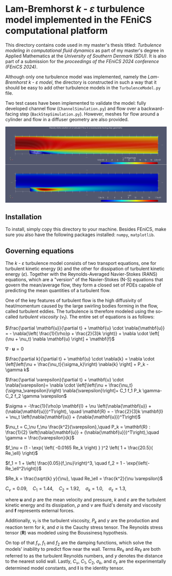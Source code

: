 # Lam-Bremhorst $k$ - $\varepsilon$ turbulence model implemented in the FEniCS computational platform

This directory contains code used in my master's thesis titled: *Turbulence modeling in computational fluid dynamics* as part of my master's degree in Applied Mathematics at the *University of Southern Denmark (SDU)*. It is also part of a submission for the *proceedings of the FEniCS 2024 conference (FEniCS 2024)*.

Although only one turbulence model was implemented, namely the *Lam-Bremhorst* $k$ - $\varepsilon$ *model*, the directory is constructed in such a way that it should be easy to add other turbulence models in the ```TurbulenceModel.py``` file.

Two test cases have been implemented to validate the model: fully developed channel flow (`ChannelSimulation.py`) and flow over a backward-facing step (`BackStepSimulation.py`). However, meshes for flow around a cylinder and flow in a diffuser geometry are also provided.

![Turbulent flow over a backward-facing step (image created in ParaView)](Static/plot.png)

## Installation ##
To install, simply copy this directory to your machine. Besides FEniCS, make sure you also have the following packages installed: `numpy`, `matplotlib`.

## Governing equations ##
The $k$ - $\varepsilon$ turbulence model consists of two transport equations, one for turbulent kinetic energy ($k$) and the other for dissipation of turbulent kinetic energy ($\varepsilon$). Together with the Reynolds-Averaged Navier-Stokes (RANS) equations, which are a "version" of the Navier-Stokes (N-S) equations that govern the mean/average flow, they form a closed set of PDEs capable of predicting the mean quantities of a turbulent flow. 

One of the key features of turbulent flow is the high diffusivity of heat/momentum caused by the large swirling bodies forming in the flow, called turbulent eddies. The turbulence is therefore modeled using the so-called *turbulent viscosity* ($\nu_t$). The entire set of equations is as follows:

$\frac{\partial \mathbf{u}}{\partial t} + \mathbf{u} \cdot \nabla{\mathbf{u}} = - \nabla{\left( \frac{1}{\rho}p + \frac{2}{3}k \right)} + \nabla \cdot \left[ (\nu + \nu_t) \nabla \mathbf{u} \right] + \mathbf{f}$

$\nabla \cdot \mathbf{u} = 0$

$\frac{\partial k}{\partial t} + \mathbf{u} \cdot \nabla{k} = \nabla \cdot \left[\left(\nu + \frac{\nu_t}{\sigma_k}\right) \nabla{k} \right] + P_k - \gamma k$

$\frac{\partial \varepsilon}{\partial t} + \mathbf{u} \cdot \nabla{\varepsilon}= \nabla \cdot \left[\left(\nu + \frac{\nu_t}{\sigma_\varepsilon}\right) \nabla{\varepsilon}\right]+ C_1 f_1 P_k \gamma- C_2 f_2 \gamma \varepsilon$

$\sigma = -\frac{1}{\rho}p \mathbf{I} + \nu \left(\nabla{\mathbf{u}} + (\nabla{\mathbf{u}})^T\right), \quad \mathbf{R} = - \frac{2}{3}k \mathbf{I} + \nu_t \left(\nabla{\mathbf{u}} + (\nabla{\mathbf{u}})^T\right)$

$\nu_t = C_\nu f_\nu \frac{k^2}{\varepsilon},\quad P_k = \mathbf{R} : \frac{1}{2} \left(\nabla{\mathbf{u}} + (\nabla{\mathbf{u}})^T\right),\quad \gamma = \frac{\varepsilon}{k}$

$f_\nu = (1 - \exp{ \left( -0.0165 Re_k \right) } )^2 \left( 1 + \frac{20.5}{ Re_\ell} \right)$

$f_1 = 1 + \left( \frac{0.05}{f_\nu}\right)^3, \quad f_2 = 1 - \exp{\left(-Re_\ell^2\right)}$

$Re_k = \frac{\sqrt{k} y}{\nu}, \quad Re_\ell = \frac{k^2}{\nu \varepsilon}$

$C_\nu = 0.09, \quad C_1 = 1.44, \quad C_2 = 1.92, \quad \sigma_k = 1.0,\quad \sigma_\varepsilon = 1.3,$

where $\mathbf{u}$ and $p$ are the mean velocity and pressure, $k$ and $\varepsilon$ are the turbulent kinetic energy and its dissipation, $\rho$ and $\nu$ are fluid's density and viscosity and $\mathbf{f}$ represents external forces.

Additionally, $\nu_t$ is the turbulent viscosity, $P_k$ and $\gamma$ are the production and reaction term for $k$, and $\sigma$ is the Cauchy stress tensor. The Reynolds stress tensor ($\mathbf{R}$) was modeled using the Boussinesq hypothesis.

On top of that $f_\nu$, $f_1$ and $f_2$ are the damping functions, which solve the models' inability to predict flow near the wall. Terms $Re_k$ and $Re_\ell$ are both referred to as the turbulent Reynolds numbers, and $y$ denotes the distance to the nearest solid wall. Lastly, $C_\nu$, $C_1$, $C_2$, $\sigma_k$, and $\sigma_\varepsilon$ are the experimentally determined model constants, and $\mathbf{I}$ is the identity tensor.
